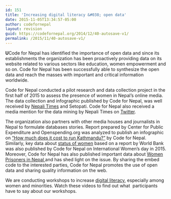 ```yaml
---
id: 151
title: 'Increasing digital literacy &#038; open data'
date: 2015-11-05T13:34:57-05:00
author: codefornepal
layout: revision
guid: https://codefornepal.org/2014/12/40-autosave-v1/
permalink: /2015/11/40-autosave-v1/
---
```

**U**Code for Nepal has identified the importance of open data and since its establishments the organization has been proactively providing data on its website related to various sectors like education, women empowerment and so on. Code for Nepal has been successfully able to synthesize the open data and reach the masses with important and critical information worldwide.

<span style="font-weight: 400;">Code for Nepal conducted a pilot research and data collection project in the first half of 2015 to assess the presence of women in Nepal’s online media. The data collection and infographic published by Code for Nepal, was well received by </span>[<span style="font-weight: 400;">Nepali Times</span>](https://en.wikipedia.org/wiki/Nepali_Times) <span style="font-weight: 400;">and Setopati. Code for Nepal also received a media mention for the data mining by Nepali Times on </span>[<span style="font-weight: 400;">Twitter</span>](https://twitter.com/nepalitimes/status/632903423441047557)<span style="font-weight: 400;">. </span>

<span style="font-weight: 400;">The organization also partners with other media houses and journalists in Nepal to formulate databases stories. Report prepared by Center for Public Expenditure and Openspending.org was analyzed to publish an infographic on </span>[<span style="font-weight: 400;">“How much does it cost to run Kathmandu?”</span>](https://codefornepal.org/2015/08/how-much-does-it-cost-to-run-kathmandu/) <span style="font-weight: 400;">by Code for Nepal. Similarly, key data about </span>[<span style="font-weight: 400;">status of women</span>](https://codefornepal.org/2015/03/status-of-women-in-nepal-in-5-charts/) <span style="font-weight: 400;">based on a report by World Bank was also published by Code for Nepal on International Women’s day in 2015.</span>  
<span style="font-weight: 400;">Moreover, Code for Nepal has also published important data about </span>[<span style="font-weight: 400;">Women Prisoners</span> <span style="font-weight: 400;">in Nepal </span>](https://codefornepal.org/2015/02/numbers-of-female-prisoners-increased-by-239-in-nepal/)<span style="font-weight: 400;">and has shed light on the issue. By sharing the embed code to the interested parties, Code for Nepal promotes the use of open data and sharing quality information on the web.</span>

We are conducting workshops to increase <a href="https://codefornepal.org/category/digital-literacy/" target="_blank">digital literacy</a>, especially among women and minorities. Watch these videos to find out what  participants have to say about our workshops.

<div class="embed-vimeo" style="text-align: center;">
</div>

&nbsp;

<div class="embed-vimeo" style="text-align: center;">
</div>

&nbsp;

<!-- vimeo error: not a vimeo video -->

&nbsp;

<div class="embed-vimeo" style="text-align: center;">
</div>

&nbsp;

<div class="embed-vimeo" style="text-align: center;">
</div>

&nbsp;

&nbsp;